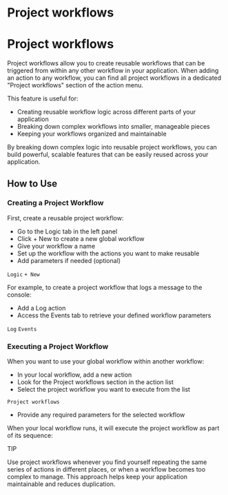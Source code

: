 # Project workflows ​


# Project workflows ​

Project workflows allow you to create reusable workflows that can be triggered from within any other workflow in your application. When adding an action to any workflow, you can find all project workflows in a dedicated "Project workflows" section of the action menu.

This feature is useful for:

- Creating reusable workflow logic across different parts of your application
- Breaking down complex workflows into smaller, manageable pieces
- Keeping your workflows organized and maintainable

By breaking down complex logic into reusable project workflows, you can build powerful, scalable features that can be easily reused across your application.


## How to Use ​


### Creating a Project Workflow ​

First, create a reusable project workflow:

- Go to the Logic tab in the left panel
- Click + New to create a new global workflow
- Give your workflow a name
- Set up the workflow with the actions you want to make reusable
- Add parameters if needed (optional)

`Logic`
`+ New`


For example, to create a project workflow that logs a message to the console:

- Add a Log action
- Access the Events tab to retrieve your defined workflow parameters

`Log`
`Events`



### Executing a Project Workflow ​

When you want to use your global workflow within another workflow:

- In your local workflow, add a new action
- Look for the Project workflows section in the action list
- Select the project workflow you want to execute from the list

`Project workflows`
- Provide any required parameters for the selected workflow



When your local workflow runs, it will execute the project workflow as part of its sequence:



TIP

Use project workflows whenever you find yourself repeating the same series of actions in different places, or when a workflow becomes too complex to manage. This approach helps keep your application maintainable and reduces duplication.

